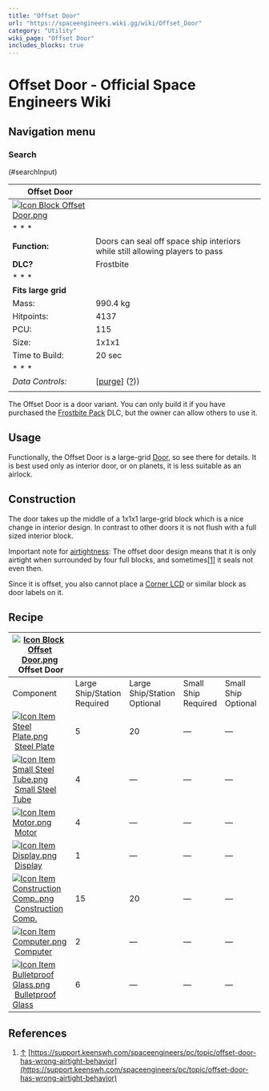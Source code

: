 ```yaml
---
title: "Offset Door"
url: "https://spaceengineers.wiki.gg/wiki/Offset_Door"
category: "Utility"
wiki_page: "Offset Door"
includes_blocks: true
---
```


# Offset Door - Official Space Engineers Wiki

## Navigation menu

### Search

(#searchInput)

| Offset Door |     |
| --- | --- |
| [![Icon Block Offset Door.png](https://spaceengineers.wiki.gg/images/0/03/Icon_Block_Offset_Door.png?ec1b8e)](https://spaceengineers.wiki.gg/wiki/File:Icon_Block_Offset_Door.png) |     |
| * * * |     |
| **Function:** | Doors can seal off space ship interiors while still allowing players to pass |
| **DLC?** | Frostbite |
| * * * |     |
| **Fits large grid** |     |
| Mass: | 990.4 kg |
| Hitpoints: | 4137 |
| PCU: | 115 |
| Size: | 1x1x1 |
| Time to Build: | 20 sec |
| * * * |     |
| _Data Controls:_ | \[[purge](https://spaceengineers.wiki.gg/wiki/Offset_Door?action=purge)\] ([?](https://spaceengineers.wiki.gg/wiki/Template:Info_Block))) |
|     |     |

The Offset Door is a door variant. You can only build it if you have purchased the [Frostbite Pack](https://spaceengineers.wiki.gg/wiki/Frostbite_Pack "Frostbite Pack") DLC, but the owner can allow others to use it.

## Usage

Functionally, the Offset Door is a large-grid [Door](https://spaceengineers.wiki.gg/wiki/Door "Door"), so see there for details. It is best used only as interior door, or on planets, it is less suitable as an airlock.

## Construction

The door takes up the middle of a 1x1x1 large-grid block which is a nice change in interior design. In contrast to other doors it is not flush with a full sized interior block.

Important note for [airtightness](https://spaceengineers.wiki.gg/wiki/Airtightness "Airtightness"): The offset door design means that it is only airtight when surrounded by four full blocks, and sometimes[\[1\]](#cite_note-1) it seals not even then.

Since it is offset, you also cannot place a [Corner LCD](https://spaceengineers.wiki.gg/wiki/Corner_LCD "Corner LCD") or similar block as door labels on it.

## Recipe

| [![Icon Block Offset Door.png](https://spaceengineers.wiki.gg/images/thumb/0/03/Icon_Block_Offset_Door.png/21px-Icon_Block_Offset_Door.png?ec1b8e)](https://spaceengineers.wiki.gg/wiki/Offset_Door "Offset Door") Offset Door |     |     |     |     |
| --- | --- | --- | --- | --- |
| Component | Large Ship/Station  <br>Required | Large Ship/Station  <br>Optional | Small Ship  <br>Required | Small Ship  <br>Optional |
| [![Icon Item Steel Plate.png](https://spaceengineers.wiki.gg/images/thumb/4/4c/Icon_Item_Steel_Plate.png/21px-Icon_Item_Steel_Plate.png?437e3a)](https://spaceengineers.wiki.gg/wiki/Steel_Plate "Steel Plate") [Steel Plate](https://spaceengineers.wiki.gg/wiki/Steel_Plate "Steel Plate") | 5   | 20  | —   | —   |
| [![Icon Item Small Steel Tube.png](https://spaceengineers.wiki.gg/images/thumb/f/f7/Icon_Item_Small_Steel_Tube.png/21px-Icon_Item_Small_Steel_Tube.png?4fe418)](https://spaceengineers.wiki.gg/wiki/Small_Steel_Tube "Small Steel Tube") [Small Steel Tube](https://spaceengineers.wiki.gg/wiki/Small_Steel_Tube "Small Steel Tube") | 4   | —   | —   | —   |
| [![Icon Item Motor.png](https://spaceengineers.wiki.gg/images/thumb/2/2c/Icon_Item_Motor.png/21px-Icon_Item_Motor.png?4a2f3f)](https://spaceengineers.wiki.gg/wiki/Motor "Motor") [Motor](https://spaceengineers.wiki.gg/wiki/Motor "Motor") | 4   | —   | —   | —   |
| [![Icon Item Display.png](https://spaceengineers.wiki.gg/images/thumb/4/44/Icon_Item_Display.png/21px-Icon_Item_Display.png?a444bc)](https://spaceengineers.wiki.gg/wiki/Display "Display") [Display](https://spaceengineers.wiki.gg/wiki/Display "Display") | 1   | —   | —   | —   |
| [![Icon Item Construction Comp..png](https://spaceengineers.wiki.gg/images/thumb/4/45/Icon_Item_Construction_Comp..png/21px-Icon_Item_Construction_Comp..png?cdc26f)](https://spaceengineers.wiki.gg/wiki/Construction_Comp. "Construction Comp.") [Construction Comp.](https://spaceengineers.wiki.gg/wiki/Construction_Comp. "Construction Comp.") | 15  | 20  | —   | —   |
| [![Icon Item Computer.png](https://spaceengineers.wiki.gg/images/thumb/7/72/Icon_Item_Computer.png/21px-Icon_Item_Computer.png?65c1a4)](https://spaceengineers.wiki.gg/wiki/Computer "Computer") [Computer](https://spaceengineers.wiki.gg/wiki/Computer "Computer") | 2   | —   | —   | —   |
| [![Icon Item Bulletproof Glass.png](https://spaceengineers.wiki.gg/images/thumb/c/c1/Icon_Item_Bulletproof_Glass.png/21px-Icon_Item_Bulletproof_Glass.png?1941ea)](https://spaceengineers.wiki.gg/wiki/Bulletproof_Glass "Bulletproof Glass") [Bulletproof Glass](https://spaceengineers.wiki.gg/wiki/Bulletproof_Glass "Bulletproof Glass") | 6   | —   | —   | —   |

## References

1.  [↑](#cite_ref-1 "Jump up") [https://support.keenswh.com/spaceengineers/pc/topic/offset-door-has-wrong-airtight-behavior](https://support.keenswh.com/spaceengineers/pc/topic/offset-door-has-wrong-airtight-behavior)